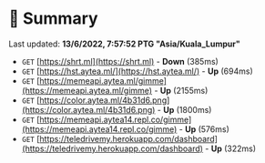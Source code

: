 # 📖 Summary
Last updated: **13/6/2022, 7:57:52 PTG "Asia/Kuala_Lumpur"**

- `GET` [https://shrt.ml](https://shrt.ml) - **Down** (385ms)
- `GET` [https://hst.aytea.ml/](https://hst.aytea.ml/) - **Up** (694ms)
- `GET` [https://memeapi.aytea.ml/gimme](https://memeapi.aytea.ml/gimme) - **Up** (2155ms)
- `GET` [https://color.aytea.ml/4b31d6.png](https://color.aytea.ml/4b31d6.png) - **Up** (1800ms)
- `GET` [https://memeapi.aytea14.repl.co/gimme](https://memeapi.aytea14.repl.co/gimme) - **Up** (576ms)
- `GET` [https://teledrivemy.herokuapp.com/dashboard](https://teledrivemy.herokuapp.com/dashboard) - **Up** (322ms)
